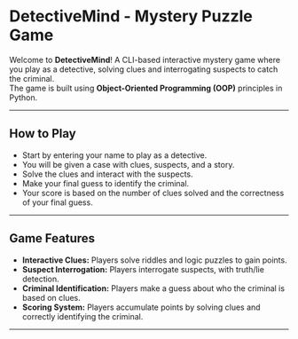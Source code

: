# **DetectiveMind - Mystery Puzzle Game**

Welcome to **DetectiveMind**! A CLI-based interactive mystery game where you play as a detective, solving clues and interrogating suspects to catch the criminal.  
The game is built using **Object-Oriented Programming (OOP)** principles in Python.

---

## **How to Play**

- Start by entering your name to play as a detective.
- You will be given a case with clues, suspects, and a story.
- Solve the clues and interact with the suspects.
- Make your final guess to identify the criminal.
- Your score is based on the number of clues solved and the correctness of your final guess.

---

## **Game Features**

- **Interactive Clues:** Players solve riddles and logic puzzles to gain points.
- **Suspect Interrogation:** Players interrogate suspects, with truth/lie detection.
- **Criminal Identification:** Players make a guess about who the criminal is based on clues.
- **Scoring System:** Players accumulate points by solving clues and correctly identifying the criminal.

---
